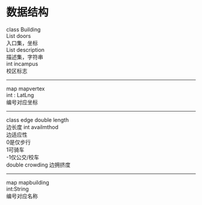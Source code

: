 # 数据结构

class Building  
List<int> doors  
入口集，坐标  
List<String> description  
描述集，字符串  
int incampus  
校区标志  
***
map mapvertex  
int : LatLng  
编号对应坐标
***
class edge
double length  
边长度
int availmthod  
边适应性  
0是仅步行  
1可骑车  
-1仅公交/校车  
double crowding
边拥挤度
***
map mapbuilding  
int:String  
编号对应名称